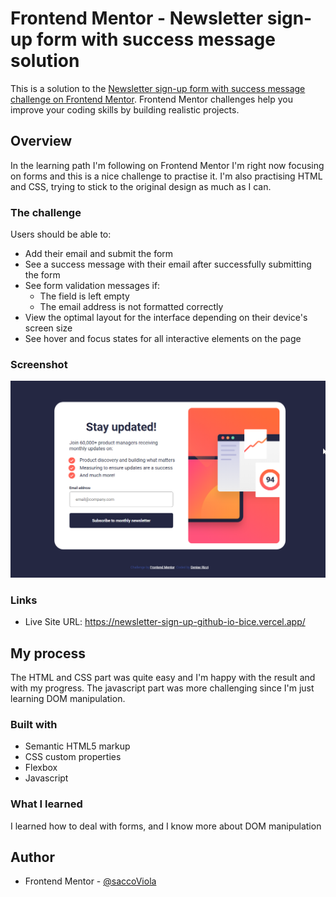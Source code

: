 # Frontend Mentor - Newsletter sign-up form with success message solution

This is a solution to the [Newsletter sign-up form with success message challenge on Frontend Mentor](https://www.frontendmentor.io/challenges/newsletter-signup-form-with-success-message-3FC1AZbNrv). Frontend Mentor challenges help you improve your coding skills by building realistic projects. 

## Overview

In the learning path I'm following on Frontend Mentor I'm right now focusing on forms and this is a nice challenge to practise it. 
I'm also practising HTML and CSS, trying to stick to the original design as much as I can. 

### The challenge

Users should be able to:

- Add their email and submit the form
- See a success message with their email after successfully submitting the form
- See form validation messages if:
  - The field is left empty
  - The email address is not formatted correctly
- View the optimal layout for the interface depending on their device's screen size
- See hover and focus states for all interactive elements on the page

### Screenshot

![](./Newsletter-Sign-Up-Form-Screenshot.png)


### Links

- Live Site URL: https://newsletter-sign-up-github-io-bice.vercel.app/

## My process

The HTML and CSS part was quite easy and I'm happy with the result and with my progress. 
The javascript part was more challenging since I'm just learning DOM manipulation.

### Built with

- Semantic HTML5 markup
- CSS custom properties
- Flexbox
- Javascript

### What I learned

I learned how to deal with forms, and I know more about DOM manipulation


## Author

- Frontend Mentor - [@saccoViola](https://www.frontendmentor.io/profile/saccoViola)

